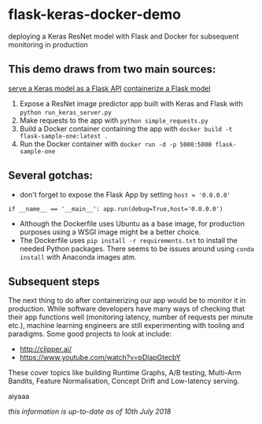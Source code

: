 # flask-keras-docker-demo
deploying a Keras ResNet model with Flask and Docker for subsequent monitoring in production 

## This demo draws from two main sources: 
[serve a Keras model as a Flask API](https://blog.keras.io/building-a-simple-keras-deep-learning-rest-api.html)
[containerize a Flask model](http://containertutorials.com/docker-compose/flask-simple-app.html)

1. Expose a ResNet image predictor app built with Keras and Flask with `python run_keras_server.py`
2. Make requests to the app with `python simple_requests.py`
3. Build a Docker container containing the app with `docker build -t flask-sample-one:latest .`
4. Run the Docker container with `docker run -d -p 5000:5000 flask-sample-one`

## Several gotchas: 
- don't forget to expose the Flask App by setting `host = '0.0.0.0'`

`if __name__ == '__main__':
    app.run(debug=True,host='0.0.0.0')`
    
- Although the Dockerfile uses Ubuntu as a base image, for production purposes using a WSGI image might be a better choice. 
- The Dockerfile uses `pip install -r requirements.txt` to install the needed Python packages. There seems to be issues around using `conda install` with Anaconda images atm. 

## Subsequent steps 
The next thing to do after containerizing our app would be to monitor it in production. While software developers have many ways of checking that their app functions well (monitoring latency, number of requests per minute etc.), machine learning engineers are still experimenting with tooling and paradigms. Some good projects to look at include: 

- http://clipper.ai/
- https://www.youtube.com/watch?v=pDlapGtecbY

These cover topics like building Runtime Graphs, A/B testing, Multi-Arm Bandits, Feature Normalisation, Concept Drift and Low-latency serving. 



aiyaaa

*this information is up-to-date as of 10th July 2018*

